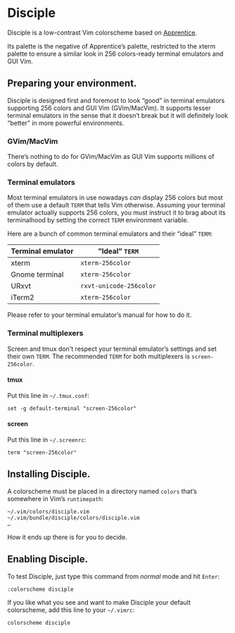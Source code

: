# Disciple

Disciple is a low-contrast Vim colorscheme based on [Apprentice](http://www.vim.org/scripts/script.php?script_id=3299).

Its palette is the negative of Apprentice’s palette, restricted to the xterm palette to ensure a similar look in 256 colors-ready terminal emulators and GUI Vim.

## Preparing your environment.

Disciple is designed first and foremost to look “good” in terminal emulators supporting 256 colors and GUI Vim (GVim/MacVim). It supports lesser terminal emulators in the sense that it doesn’t break but it will definitely look “better” in more powerful environments.

### GVim/MacVim

There’s nothing to do for GVim/MacVim as GUI Vim supports millions of colors by default.

### Terminal emulators

Most terminal emulators in use nowadays *can* display 256 colors but most of them use a default `TERM` that tells Vim otherwise. Assuming your terminal emulator actually supports 256 colors, you must instruct it to brag about its terminalhood by setting the correct `TERM` environment variable.

Here are a bunch of common terminal emulators and their “ideal” `TERM`:

| Terminal emulator | ”Ideal” `TERM`          |
|-------------------|-------------------------|
| xterm             | `xterm-256color`        |
| Gnome terminal    | `xterm-256color`        |
| URxvt             | `rxvt-unicode-256color` |
| iTerm2            | `xterm-256color`        |

Please refer to your terminal emulator’s manual for how to do it.

### Terminal multiplexers

Screen and tmux don't respect your terminal emulator’s settings and set their own `TERM`. The recommended `TERM` for both multiplexers is `screen-256color`.

#### tmux

Put this line in `~/.tmux.conf`:

    set -g default-terminal "screen-256color"

#### screen

Put this line in `~/.screenrc`:

    term "screen-256color"

## Installing Disciple.

A colorscheme must be placed in a directory named `colors` that’s somewhere in Vim’s `runtimepath`:

    ~/.vim/colors/disciple.vim
    ~/.vim/bundle/disciple/colors/disciple.vim
    …

How it ends up there is for you to decide.

## Enabling Disciple.

To test Disciple, just type this command from *normal* mode and hit `Enter`:

    :colorscheme disciple

If you like what you see and want to make Disciple your default colorscheme, add this line to your `~/.vimrc`:

    colorscheme disciple

